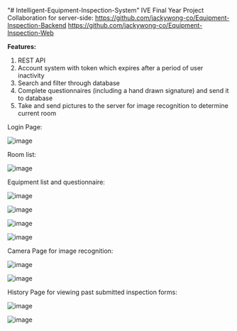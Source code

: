 "# Intelligent-Equipment-Inspection-System" 
IVE Final Year Project
Collaboration for server-side:
https://github.com/jackywong-co/Equipment-Inspection-Backend
https://github.com/jackywong-co/Equipment-Inspection-Web

**Features:**
1. REST API
2. Account system with token which expires after a period of user inactivity
3. Search and filter through database
4. Complete questionnaires (including a hand drawn signature) and send it to database
5. Take and send pictures to the server for image recognition to determine current room

Login Page:

![image](https://github.com/LamHonYinMarco/Intelligent-Equipment-Inspection-System/assets/39740130/63e13fe4-c5a8-422b-912d-6625d8b52480)


Room list:

![image](https://github.com/LamHonYinMarco/Intelligent-Equipment-Inspection-System/assets/39740130/f2da7101-605f-4967-8919-c2048175a2c4)

Equipment list and questionnaire:

![image](https://github.com/LamHonYinMarco/Intelligent-Equipment-Inspection-System/assets/39740130/5dfc983b-1bef-4a31-bd6d-c551d2ec3d16)

![image](https://github.com/LamHonYinMarco/Intelligent-Equipment-Inspection-System/assets/39740130/ebaec1fa-c401-4c56-a6c7-9462c4b2360b)

![image](https://github.com/LamHonYinMarco/Intelligent-Equipment-Inspection-System/assets/39740130/0916fc35-17b3-4905-a7ad-455ccddb23dc)

![image](https://github.com/LamHonYinMarco/Intelligent-Equipment-Inspection-System/assets/39740130/0d4df50f-be5d-4761-aa61-544cd8e74b8b)

Camera Page for image recognition:

![image](https://github.com/LamHonYinMarco/Intelligent-Equipment-Inspection-System/assets/39740130/d206d765-52bf-47f0-9f80-c9ac16e321e2)

![image](https://github.com/LamHonYinMarco/Intelligent-Equipment-Inspection-System/assets/39740130/545ffd01-d756-4725-896e-83be8d80c1b9)


History Page for viewing past submitted inspection forms: 

![image](https://github.com/LamHonYinMarco/Intelligent-Equipment-Inspection-System/assets/39740130/cea4741f-70d7-42dc-b2f1-5247b6fef951)

![image](https://github.com/LamHonYinMarco/Intelligent-Equipment-Inspection-System/assets/39740130/00885f2f-6a9d-4c6b-8751-01a77af56d5f)


